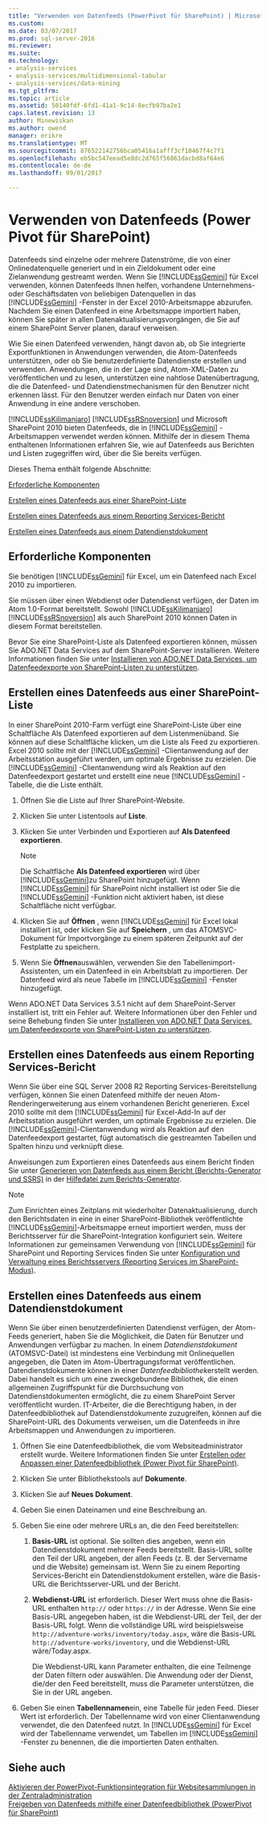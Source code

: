 ```yaml
---
title: "Verwenden von Datenfeeds (PowerPivot für SharePoint) | Microsoft Docs"
ms.custom: 
ms.date: 03/07/2017
ms.prod: sql-server-2016
ms.reviewer: 
ms.suite: 
ms.technology:
- analysis-services
- analysis-services/multidimensional-tabular
- analysis-services/data-mining
ms.tgt_pltfrm: 
ms.topic: article
ms.assetid: 50140fdf-6fd1-41a1-9c14-8ecfb97ba2e1
caps.latest.revision: 13
author: Minewiskan
ms.author: owend
manager: erikre
ms.translationtype: MT
ms.sourcegitcommit: 876522142756bca05416a1afff3cf10467f4c7f1
ms.openlocfilehash: eb5bc547eead5e8dc2d765f56861dacbd8af64e6
ms.contentlocale: de-de
ms.lasthandoff: 09/01/2017

---
```

# <a name="use-data-feeds-power-pivot-for-sharepoint"></a>Verwenden von Datenfeeds (Power Pivot für SharePoint)
  Datenfeeds sind einzelne oder mehrere Datenströme, die von einer Onlinedatenquelle generiert und in ein Zieldokument oder eine Zielanwendung gestreamt werden. Wenn Sie [!INCLUDE[ssGemini](../../includes/ssgemini-md.md)] für Excel verwenden, können Datenfeeds Ihnen helfen, vorhandene Unternehmens- oder Geschäftsdaten von beliebigen Datenquellen in das [!INCLUDE[ssGemini](../../includes/ssgemini-md.md)] -Fenster in der Excel 2010-Arbeitsmappe abzurufen. Nachdem Sie einen Datenfeed in eine Arbeitsmappe importiert haben, können Sie später in allen Datenaktualisierungsvorgängen, die Sie auf einem SharePoint Server planen, darauf verweisen.  
  
 Wie Sie einen Datenfeed verwenden, hängt davon ab, ob Sie integrierte Exportfunktionen in Anwendungen verwenden, die Atom-Datenfeeds unterstützen, oder ob Sie benutzerdefinierte Datendienste erstellen und verwenden. Anwendungen, die in der Lage sind, Atom-XML-Daten zu veröffentlichen und zu lesen, unterstützen eine nahtlose Datenübertragung, die die Datenfeed- und Datendienstmechanismen für den Benutzer nicht erkennen lässt. Für den Benutzer werden einfach nur Daten von einer Anwendung in eine andere verschoben.  
  
 [!INCLUDE[ssKilimanjaro](../../includes/sskilimanjaro-md.md)] [!INCLUDE[ssRSnoversion](../../includes/ssrsnoversion-md.md)] und Microsoft SharePoint 2010 bieten Datenfeeds, die in [!INCLUDE[ssGemini](../../includes/ssgemini-md.md)] -Arbeitsmappen verwendet werden können. Mithilfe der in diesem Thema enthaltenen Informationen erfahren Sie, wie auf Datenfeeds aus Berichten und Listen zugegriffen wird, über die Sie bereits verfügen.  
  
 Dieses Thema enthält folgende Abschnitte:  
  
 [Erforderliche Komponenten](#prereq)  
  
 [Erstellen eines Datenfeeds aus einer SharePoint-Liste](#sharepointlist)  
  
 [Erstellen eines Datenfeeds aus einem Reporting Services-Bericht](#rsreport)  
  
 [Erstellen eines Datenfeeds aus einem Datendienstdokument](#dsdoc)  
  
##  <a name="prereq"></a> Erforderliche Komponenten  
 Sie benötigen [!INCLUDE[ssGemini](../../includes/ssgemini-md.md)] für Excel, um ein Datenfeed nach Excel 2010 zu importieren.  
  
 Sie müssen über einen Webdienst oder Datendienst verfügen, der Daten im Atom 1.0-Format bereitstellt. Sowohl [!INCLUDE[ssKilimanjaro](../../includes/sskilimanjaro-md.md)] [!INCLUDE[ssRSnoversion](../../includes/ssrsnoversion-md.md)] als auch SharePoint 2010 können Daten in diesem Format bereitstellen.  
  
 Bevor Sie eine SharePoint-Liste als Datenfeed exportieren können, müssen Sie ADO.NET Data Services auf dem SharePoint-Server installieren. Weitere Informationen finden Sie unter [Installieren von ADO.NET Data Services, um Datenfeedexporte von SharePoint-Listen zu unterstützen](http://msdn.microsoft.com/en-us/f32527ae-f623-4e08-adfb-6d3262f5c2ac).  
  
##  <a name="sharepointlist"></a> Erstellen eines Datenfeeds aus einer SharePoint-Liste  
 In einer SharePoint 2010-Farm verfügt eine SharePoint-Liste über eine Schaltfläche Als Datenfeed exportieren auf dem Listenmenüband. Sie können auf diese Schaltfläche klicken, um die Liste als Feed zu exportieren. Excel 2010 sollte mit der [!INCLUDE[ssGemini](../../includes/ssgemini-md.md)] -Clientanwendung auf der Arbeitsstation ausgeführt werden, um optimale Ergebnisse zu erzielen. Die [!INCLUDE[ssGemini](../../includes/ssgemini-md.md)] -Clientanwendung wird als Reaktion auf den Datenfeedexport gestartet und erstellt eine neue [!INCLUDE[ssGemini](../../includes/ssgemini-md.md)] -Tabelle, die die Liste enthält.  
  
1.  Öffnen Sie die Liste auf Ihrer SharePoint-Website.  
  
2.  Klicken Sie unter Listentools auf **Liste**.  
  
3.  Klicken Sie unter Verbinden und Exportieren auf **Als Datenfeed exportieren**.  
  
    > [!NOTE]  
    >  Die Schaltfläche **Als Datenfeed exportieren** wird über [!INCLUDE[ssGemini](../../includes/ssgemini-md.md)]zu SharePoint hinzugefügt. Wenn [!INCLUDE[ssGemini](../../includes/ssgemini-md.md)] für SharePoint nicht installiert ist oder Sie die [!INCLUDE[ssGemini](../../includes/ssgemini-md.md)] -Funktion nicht aktiviert haben, ist diese Schaltfläche nicht verfügbar.  
  
4.  Klicken Sie auf **Öffnen** , wenn [!INCLUDE[ssGemini](../../includes/ssgemini-md.md)] für Excel lokal installiert ist, oder klicken Sie auf **Speichern** , um das ATOMSVC-Dokument für Importvorgänge zu einem späteren Zeitpunkt auf der Festplatte zu speichern.  
  
5.  Wenn Sie **Öffnen**auswählen, verwenden Sie den Tabellenimport-Assistenten, um ein Datenfeed in ein Arbeitsblatt zu importieren. Der Datenfeed wird als neue Tabelle im [!INCLUDE[ssGemini](../../includes/ssgemini-md.md)] -Fenster hinzugefügt.  
  
 Wenn ADO.NET Data Services 3.5.1 nicht auf dem SharePoint-Server installiert ist, tritt ein Fehler auf. Weitere Informationen über den Fehler und seine Behebung finden Sie unter [Installieren von ADO.NET Data Services, um Datenfeedexporte von SharePoint-Listen zu unterstützen](http://msdn.microsoft.com/en-us/f32527ae-f623-4e08-adfb-6d3262f5c2ac).  
  
##  <a name="rsreport"></a> Erstellen eines Datenfeeds aus einem Reporting Services-Bericht  
 Wenn Sie über eine SQL Server 2008 R2 Reporting Services-Bereitstellung verfügen, können Sie einen Datenfeed mithilfe der neuen Atom-Renderingerweiterung aus einem vorhandenen Bericht generieren. Excel 2010 sollte mit dem [!INCLUDE[ssGemini](../../includes/ssgemini-md.md)] für Excel-Add-In auf der Arbeitsstation ausgeführt werden, um optimale Ergebnisse zu erzielen. Die [!INCLUDE[ssGemini](../../includes/ssgemini-md.md)]-Clientanwendung wird als Reaktion auf den Datenfeedexport gestartet, fügt automatisch die gestreamten Tabellen und Spalten hinzu und verknüpft diese.  
  
 Anweisungen zum Exportieren eines Datenfeeds aus einem Bericht finden Sie unter [Generieren von Datenfeeds aus einem Bericht &#40;Berichts-Generator und SSRS&#41;](../../reporting-services/report-builder/generate-data-feeds-from-a-report-report-builder-and-ssrs.md) in der [Hilfedatei zum Berichts-Generator](http://go.microsoft.com/fwlink/?LinkId=154494).  
  
> [!NOTE]  
>  Zum Einrichten eines Zeitplans mit wiederholter Datenaktualisierung, durch den Berichtsdaten in eine in einer SharePoint-Bibliothek veröffentlichte [!INCLUDE[ssGemini](../../includes/ssgemini-md.md)]-Arbeitsmappe erneut importiert werden, muss der Berichtsserver für die SharePoint-Integration konfiguriert sein. Weitere Informationen zur gemeinsamen Verwendung von [!INCLUDE[ssGemini](../../includes/ssgemini-md.md)] für SharePoint und Reporting Services finden Sie unter [Konfiguration und Verwaltung eines Berichtsservers &#40;Reporting Services im SharePoint-Modus&#41;](../../reporting-services/report-server-sharepoint/configuration-and-administration-of-a-report-server.md).  
  
##  <a name="dsdoc"></a> Erstellen eines Datenfeeds aus einem Datendienstdokument  
 Wenn Sie über einen benutzerdefinierten Datendienst verfügen, der Atom-Feeds generiert, haben Sie die Möglichkeit, die Daten für Benutzer und Anwendungen verfügbar zu machen. In einem *Datendienstdokument* (ATOMSVC-Datei) ist mindestens eine Verbindung mit Onlinequellen angegeben, die Daten im Atom-Übertragungsformat veröffentlichen. Datendienstdokumente können in einer *Datenfeedbibliothek*erstellt werden. Dabei handelt es sich um eine zweckgebundene Bibliothek, die einen allgemeinen Zugriffspunkt für die Durchsuchung von Datendienstdokumenten ermöglicht, die zu einem SharePoint Server veröffentlicht wurden. IT-Arbeiter, die die Berechtigung haben, in der Datenfeedbibliothek auf Datendienstdokumente zuzugreifen, können auf die SharePoint-URL des Dokuments verweisen, um die Datenfeeds in ihre Arbeitsmappen und Anwendungen zu importieren.  
  
1.  Öffnen Sie eine Datenfeedbibliothek, die vom Websiteadministrator erstellt wurde. Weitere Informationen finden Sie unter [Erstellen oder Anpassen einer Datenfeedbibliothek &#40;Power Pivot für SharePoint&#41;](../../analysis-services/power-pivot-sharepoint/create-or-customize-a-data-feed-library-power-pivot-for-sharepoint.md).  
  
2.  Klicken Sie unter Bibliothekstools auf **Dokumente**.  
  
3.  Klicken Sie auf **Neues Dokument**.  
  
4.  Geben Sie einen Dateinamen und eine Beschreibung an.  
  
5.  Geben Sie eine oder mehrere URLs an, die den Feed bereitstellen:  
  
    1.  **Basis-URL** ist optional. Sie sollten dies angeben, wenn ein Datendienstdokument mehrere Feeds bereitstellt. Basis-URL sollte den Teil der URL angeben, der allen Feeds (z. B. der Servername und die Website) gemeinsam ist. Wenn Sie zu einem Reporting Services-Bericht ein Datendienstdokument erstellen, wäre die Basis-URL die Berichtsserver-URL und der Bericht.  
  
    2.  **Webdienst-URL** ist erforderlich. Dieser Wert muss ohne die Basis-URL enthalten `http://` oder `https://` in der Adresse. Wenn Sie eine Basis-URL angegeben haben, ist die Webdienst-URL der Teil, der der Basis-URL folgt. Wenn die vollständige URL wird beispielsweise `http://adventure-works/inventory/today.aspx`, wäre die Basis-URL `http://adventure-works/inventory`, und die Webdienst-URL wäre/Today.aspx.  
  
         Die Webdienst-URL kann Parameter enthalten, die eine Teilmenge der Daten filtern oder auswählen. Die Anwendung oder der Dienst, die/der den Feed bereitstellt, muss die Parameter unterstützen, die Sie in der URL angeben.  
  
6.  Geben Sie einen **Tabellennamen**ein, eine Tabelle für jeden Feed. Dieser Wert ist erforderlich. Der Tabellenname wird von einer Clientanwendung verwendet, die den Datenfeed nutzt. In [!INCLUDE[ssGemini](../../includes/ssgemini-md.md)] für Excel wird der Tabellenname verwendet, um Tabellen im [!INCLUDE[ssGemini](../../includes/ssgemini-md.md)] -Fenster zu benennen, die die importierten Daten enthalten.  
  
## <a name="see-also"></a>Siehe auch  
 [Aktivieren der PowerPivot-Funktionsintegration für Websitesammlungen in der Zentraladministration](../../analysis-services/power-pivot-sharepoint/activate-power-pivot-integration-for-site-collections-in-ca.md)   
 [Freigeben von Datenfeeds mithilfe einer Datenfeedbibliothek &#40;PowerPivot für SharePoint&#41;](../../analysis-services/power-pivot-sharepoint/share-data-feeds-using-a-data-feed-library-power-pivot-for-sharepoint.md)  
  
  
